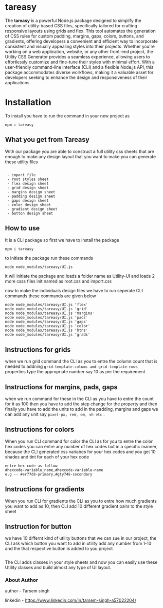 # tareasy
The **tareasy** is a powerful Node.js package designed to simplify the creation of utility-based CSS files, specifically tailored for crafting responsive layouts using grids and flex. This tool automates the generation of CSS rules for custom padding, margins, gaps, colors, buttons, and gradients, offering developers a convenient and efficient way to incorporate consistent and visually appealing styles into their projects. Whether you're working on a web application, website, or any other front-end project, the Utility CSS Generator provides a seamless experience, allowing users to effortlessly customize and fine-tune their styles with minimal effort. With a user-friendly command-line interface (CLI) and a flexible Node.js API, this package accommodates diverse workflows, making it a valuable asset for developers seeking to enhance the design and responsiveness of their applications


# Installation

To install you have to run the command in  your new project as
```
npm i tareasy
```

## What you get from Tareasy

With our package you are able to construct a full utility css sheets that are enough to make any design layout that you want to make
you can generate these utility files
```

 - import file
 - root styles sheet
 - flex design sheet
 - grid design sheet
 - margins design sheet
 - padding design sheet
 - gaps design sheet
 - color design sheet
 - gradient design sheet
 - button design sheet

```

##  How to use
It is a CLI package so first we have to install the package
```JavaScript 
npm i tareasy
```
to initiate the package
run these commands
```
node node_modules/tareasy/UI.js
```

it will initiate the package and loads a folder name as Utility-UI
and loads 2 more csss files init named as root.css and import.css

now to make the individuals design files we have to run seperate CLI commands
these commands are given below
```
node node_modules/tareasy/UI.js 'flex'
node node_modules/tareasy/UI.js 'grid'
node node_modules/tareasy/UI.js 'margins'
node node_modules/tareasy/UI.js 'pads'
node node_modules/tareasy/UI.js 'gaps'
node node_modules/tareasy/UI.js 'color'
node node_modules/tareasy/UI.js 'btns'
node node_modules/tareasy/UI.js 'grads'

```

## Instructions for grids
when we run grid command the CLI as you to entre the column count that is needed to addning `grid-template-colums and grid-template-rows` properties type the appropriate number say 10 as per the requirement

## Instructions for margins, pads, gaps
when we run command for these in the CLI as you have to entre the count for it as 100 then you have to add the step change for the property and then finally you have to add the units to add in the padding, margins and gaps we can add any unit say `pixel-px, rem, em, vh etc` .

## Instructions for colors
When you run CLI command for color the CLI as for you to entre the color hex codes you can entre any number of hex codes but in a specific manner, because the CLI generated css variabes for your hex codes and you get 10 shades and tint for each of your hex code
```
entre hex code as follow
#hexcode-variable_name,#hexcode-variable-name
e.g -- #er77d8-primary,#gty748-secondary
```

## Instructions for gradients
When you run CLI for gradients the CLI as you to entre how much gradients you want to add as 10, then CLI add 10 different gradient pairs to the style sheet

## Instruction for button
we have 10 differnt kind of utility buttons that we can sue in our project, the CLI ask which button you want to add in utility add any number from 1-10 and the that respective button is added to you project
```
```
The CLI adds classes in your style sheets and now you can easily use these Utility classes and build almost any type of UI layout.

### About Author
author - Tarsem singh

linkedin - https://www.linkedin.com/in/tarsem-singh-a57022204/
